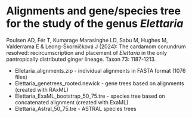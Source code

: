 # Alignments and gene/species tree for the study of the genus _Elettaria_

Poulsen AD, Fér T, Kumarage Marasinghe LD, Sabu M, Hughes M, Valderrama E & Leong-Škorničková J (2024): The cardamom conundrum resolved: recircumscription and placement of _Elettaria_ in the only pantropically distributed ginger lineage. Taxon 73: 1187-1213.

* Elletaria_alignments.zip - individual alignments in FASTA format (1076 files)  
* Elettaria_genetrees_rooted.newick - gene trees based on alignments (created with RAxML)  
* Elettaria_ExaML_bootstrap_50_75.tre - species tree based on concatenated alignment (created with ExaML)  
* Elettaria_Astral_50_75.tre - ASTRAL species trees  
